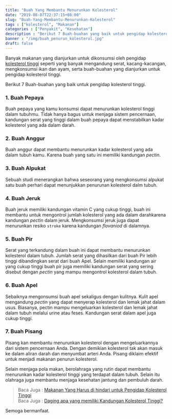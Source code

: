 ```yaml
---
title: "Buah Yang Membantu Menurunkan Kolesterol"
date: "2019-08-07T22:37:15+08:00"
slug: "Buah-Yang-Membantu-Menurunkan-Kolesterol"
tags : ["kolesterol", "Makanan"]
categories : ["Penyakit", "Kesehatan"]
description : "Berikut 7 Buah-buahan yang baik untuk pengidap kolesterol tinggi."
banner : "/img/buah_penurun_kolesterol.jpg"
draft: false
---
```


Banyak makanan yang dianjurkan untuk dikonsumsi oleh pengidap [kolesterol tinggi](/post/penyebab-kolesterol-tinggi) seperti yang banyak mengandung serat, kacang-kacangan, mengkonsumsi ikan dan ayam, serta buah-buahan yang dianjurkan untuk pengidap kolesterol tinggi.

Berikut 7 Buah-buahan yang baik untuk pengidap kolesterol tinggi.

### 1. Buah Pepaya 

Buah pepaya yang kamu konsumsi dapat menurunkan kolesterol tinggi dalam tubuhmu. Tidak hanya bagus untuk menjaga sistem pencernaan, kandungan serat yang tinggi dalam buah pepaya dapat menstabilkan kadar kolesterol yang ada dalam darah.

### 2. Buah Anggur

Buah anggur dapat membantu menurunkan kadar kolesterol yang ada dalam tubuh kamu. Karena buah yang satu ini memiliki kandungan *pectin*.

### 3. Buah Alpukat
Sebuah studi menerangkan bahwa seseorang yang mengkonsumsi alpukat satu buah perhari dapat menunjukkan penurunan kolesterol dalm tubuh.

### 4. Buah Jeruk
Buah jeruk memiliki kandungan vitamin C yang cukup tinggi, buah ini membantu untuk mengontrol jumlah kolesterol yang ada dalam darahkarena kandungan *pectin* dalam jeruk. Mengkonsumsi jeruk juga dapat menurunkan resiko `stroke` karena kandungan *flovaniod* di dalamnya.

### 5. Buah Pir
Serat yang terkandung dalam buah ini dapat membantu menurunkan kolesterol dalam tubuh. Jumlah serat yang dihasilkan dari buah Pir lebih tinggi dibandingkan serat dari buah Apel. Selain memiliki kandungan air yang cukup tinggi buah pir juga memiliki kandungan serat yang sering disebut dengan *pectin* yang mampu mengontrol kolesterol dalam tubuh.

### 6. Buah Apel
Sebaiknya mengonsumsi buah apel sekaligus dengan kulitnya. Kulit apel mengandung *pectin* yang dapat menyerap kolesterol dan lemak jahat dalam usus. Biasanya, pectin mampu mengeluarkan kolesterol dan lemak jahat dalam tubuh melalui urine atau feses. Kandungan serat dalam apel juga cukup tinggi.

### 7. Buah Pisang
Pisang kan membantu menurunkan kolesterol dengan mengeluarkannya dari sistem pencernaan Anda. Dengan demikian kolesterol tak akan masuk ke dalam aliran darah dan menyumbat arteri Anda. Pisang diklaim efektif untuk menjadi makanan penurun kolesterol.

Selain menjaga pola makan, berolahraga yang rutin dapat membantu menurunkan kadar kolesterol tinggi yang terdapat dalam tubuh. Selain itu olahraga juga membantu menjaga kesehatan jantung dan pembuluh darah.

> Baca Juga : [Makanan Yang Harus di hindari untuk Pengidap Kolesterol Tinggi](/zzz)	
> Baca Juga : [Daging apa yang memiliki Kandungan Kolesterol Tinggi?](/zzz)


Semoga bermanfaat.